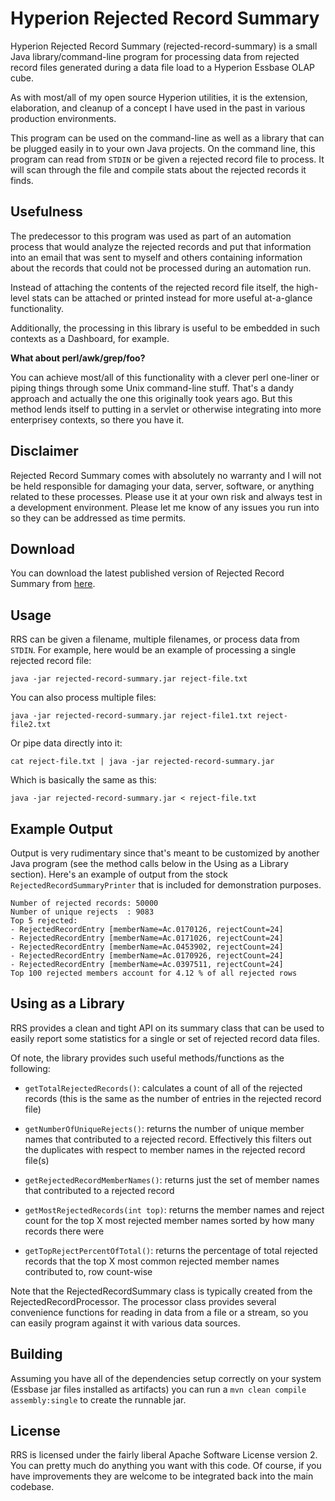 # Hyperion Rejected Record Summary

Hyperion Rejected Record Summary (rejected-record-summary) is a small Java library/command-line program for processing data from rejected record files generated during a data file load to a Hyperion Essbase OLAP cube.

As with most/all of my open source Hyperion utilities, it is the extension, elaboration, and cleanup of a concept I have used in the past in various production environments.

This program can be used on the command-line as well as a library that can be plugged easily in to your own Java projects. On the command line, this program can read from `STDIN` or be given a rejected record file to process. It will scan through the file and compile stats about the rejected records it finds. 


## Usefulness

The predecessor to this program was used as part of an automation process that would analyze the rejected records and put that information into an email that was sent to myself and others containing information about the records that could not be processed during an automation run. 

Instead of attaching the contents of the rejected record file itself, the high-level stats can be attached or printed instead for more useful at-a-glance functionality.

Additionally, the processing in this library is useful to be embedded in such contexts as a Dashboard, for example.

**What about perl/awk/grep/foo?**

You can achieve most/all of this functionality with a clever perl one-liner or piping things through some Unix command-line stuff. That's a dandy approach and actually the one this originally took years ago. But this method lends itself to putting in a servlet or otherwise integrating into more enterprisey contexts, so there you have it.

## Disclaimer

Rejected Record Summary comes with absolutely no warranty and I will not be held responsible for damaging your data, server, software, or anything related to these processes. Please use it at your own risk and always test in a development environment. Please let me know of any issues you run into so they can be addressed as time permits.

## Download

You can download the latest published version of Rejected Record Summary from [here](http://www.jasonwjones.com/downloads/rejected-record-summary/).

## Usage

RRS can be given a filename, multiple filenames, or process data from `STDIN`. For example, here would be an example of processing a single rejected record file:

    java -jar rejected-record-summary.jar reject-file.txt
   
You can also process multiple files:

	java -jar rejected-record-summary.jar reject-file1.txt reject-file2.txt
	
Or pipe data directly into it:

	cat reject-file.txt | java -jar rejected-record-summary.jar
	
Which is basically the same as this:

	java -jar rejected-record-summary.jar < reject-file.txt

## Example Output

Output is very rudimentary since that's meant to be customized by another Java program (see the method calls below in the Using as a Library section). Here's an example of output from the stock `RejectedRecordSummaryPrinter` that is included for demonstration purposes.

    Number of rejected records: 50000
    Number of unique rejects  : 9083
    Top 5 rejected: 
    - RejectedRecordEntry [memberName=Ac.0170126, rejectCount=24]
    - RejectedRecordEntry [memberName=Ac.0171026, rejectCount=24]
    - RejectedRecordEntry [memberName=Ac.0453902, rejectCount=24]
    - RejectedRecordEntry [memberName=Ac.0170926, rejectCount=24]
    - RejectedRecordEntry [memberName=Ac.0397511, rejectCount=24]
    Top 100 rejected members account for 4.12 % of all rejected rows

## Using as a Library

RRS provides a clean and tight API on its summary class that can be used to easily report some statistics for a single or set of rejected record data files.

Of note, the library provides such useful methods/functions as the following:

* `getTotalRejectedRecords()`: calculates a count of all of the rejected records (this is the same as the number of entries in the rejected record file)

* `getNumberOfUniqueRejects()`: returns the number of unique member names that contributed to a rejected record. Effectively this filters out the duplicates with respect to member names in the rejected record file(s)

* `getRejectedRecordMemberNames()`: returns just the set of member names that contributed to a rejected record

* `getMostRejectedRecords(int top)`: returns the member names and reject count for the top X most rejected member names sorted by how many records there were

* `getTopRejectPercentOfTotal()`: returns the percentage of total rejected records that the top X most common rejected member names contributed to, row count-wise

Note that the RejectedRecordSummary class is typically created from the RejectedRecordProcessor. The processor class provides several convenience functions for reading in data from a file or a stream, so you can easily program against it with various data sources.

## Building

Assuming you have all of the dependencies setup correctly on your system (Essbase jar files installed as artifacts) you can run a `mvn clean compile assembly:single` to create the runnable jar.

## License

RRS is licensed under the fairly liberal Apache Software License version 2. You can pretty much do anything you want with this code. Of course, if you have improvements they are welcome to be integrated back into the main codebase.
